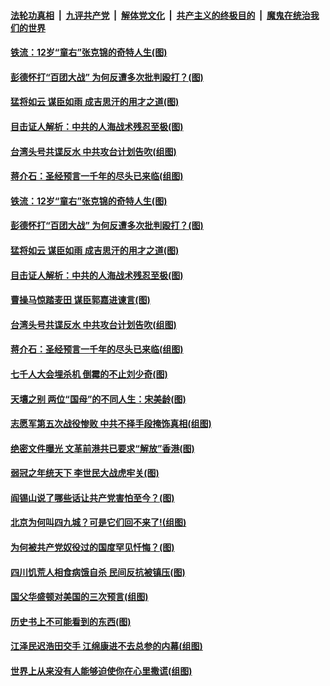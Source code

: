 ####  [法轮功真相](../../../../basic/blob/master/README.md?t=03111031) &nbsp;|&nbsp; [九评共产党](../../../../9ping.md/blob/master/README.md?t=03111031) &nbsp;|&nbsp; [解体党文化](../../../../jtdwh.md/blob/master/README.md?t=03111031)  &nbsp;|&nbsp; [共产主义的终极目的](../../../../gczydzjmd.md/blob/master/README.md?t=03111031) &nbsp;|&nbsp; [魔鬼在统治我们的世界](../../../../mgztzwmdsj.md/blob/master/README.md?t=03111031) 

#### [铁流：12岁“童右”张克锦的奇特人生(图)](../pages/p6/964761.md?t=03111031) 

#### [彭德怀打“百团大战” 为何反遭多次批判殴打？(图)](../pages/p6/964704.md?t=03111031) 

#### [猛将如云 谋臣如雨 成吉思汗的用才之道(图)](../pages/p6/964770.md?t=03111031) 

#### [目击证人解析：中共的人海战术残忍至极(图)](../pages/p6/964756.md?t=03111031) 

#### [台湾头号共谍反水 中共攻台计划告吹(组图)](../pages/p6/964768.md?t=03111031) 

#### [蒋介石：圣经预言一千年的尽头已来临(组图)](../pages/p6/964769.md?t=03111031) 

#### [铁流：12岁“童右”张克锦的奇特人生(图)](../pages/p6/964761.md?t=03111031) 

#### [彭德怀打“百团大战” 为何反遭多次批判殴打？(图)](../pages/p6/964704.md?t=03111031) 

#### [猛将如云 谋臣如雨 成吉思汗的用才之道(图)](../pages/p6/964770.md?t=03111031) 

#### [目击证人解析：中共的人海战术残忍至极(图)](../pages/p6/964756.md?t=03111031) 

#### [曹操马惊踏麦田 谋臣郭嘉进谏言(图)](../pages/p6/964261.md?t=03111031) 

#### [台湾头号共谍反水 中共攻台计划告吹(组图)](../pages/p6/964768.md?t=03111031) 

#### [蒋介石：圣经预言一千年的尽头已来临(组图)](../pages/p6/964769.md?t=03111031) 

#### [七千人大会埋杀机 倒霉的不止刘少奇(图)](../pages/p6/962095.md?t=03111031) 

#### [天壤之别 两位“国母”的不同人生：宋美龄(图)](../pages/p6/964754.md?t=03111031) 

#### [志愿军第五次战役惨败 中共不择手段掩饰真相(组图)](../pages/p6/964486.md?t=03111031) 

#### [绝密文件曝光 文革前港共已要求“解放”香港(图)](../pages/p6/964773.md?t=03111031) 

#### [弱冠之年统天下 李世民大战虎牢关(图)](../pages/p6/964767.md?t=03111031) 

#### [阎锡山说了哪些话让共产党害怕至今？(图)](../pages/p6/963836.md?t=03111031) 

#### [北京为何叫四九城？可是它们回不来了!(组图)](../pages/p6/963935.md?t=03111031) 

#### [为何被共产党奴役过的国度罕见忏悔？(图)](../pages/p6/963901.md?t=03111031) 

#### [四川饥荒人相食病饿自杀 民间反抗被镇压(图)](../pages/p6/964389.md?t=03111031) 

#### [国父华盛顿对美国的三次预言(组图)](../pages/p6/964036.md?t=03111031) 

#### [历史书上不可能看到的东西(图)](../pages/p6/964449.md?t=03111031) 

#### [江泽民迟浩田交手 江绵康进不去总参的内幕(组图)](../pages/p6/963937.md?t=03111031) 

#### [世界上从来没有人能够迫使你在心里撒谎(组图)](../pages/p6/963996.md?t=03111031) 


